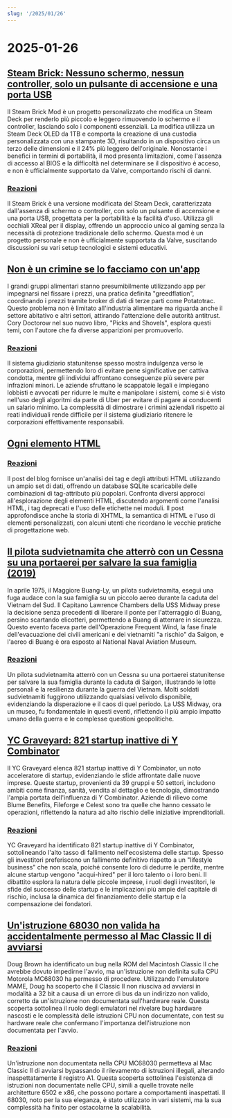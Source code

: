 ```yaml
---
slug: '/2025/01/26'
---
```


# 2025-01-26

## [Steam Brick: Nessuno schermo, nessun controller, solo un pulsante di accensione e una porta USB](https://crastinator-pro.github.io/steam-brick/)

Il Steam Brick Mod è un progetto personalizzato che modifica un Steam Deck per renderlo più piccolo e leggero rimuovendo lo schermo e il controller, lasciando solo i componenti essenziali. La modifica utilizza un Steam Deck OLED da 1TB e comporta la creazione di una custodia personalizzata con una stampante 3D, risultando in un dispositivo circa un terzo delle dimensioni e il 24% più leggero dell'originale. Nonostante i benefici in termini di portabilità, il mod presenta limitazioni, come l'assenza di accesso al BIOS e la difficoltà nel determinare se il dispositivo è acceso, e non è ufficialmente supportato da Valve, comportando rischi di danni.

### [Reazioni](https://news.ycombinator.com/item?id=42825441)

Il Steam Brick è una versione modificata del Steam Deck, caratterizzata dall'assenza di schermo o controller, con solo un pulsante di accensione e una porta USB, progettata per la portabilità e la facilità d'uso. Utilizza gli occhiali XReal per il display, offrendo un approccio unico al gaming senza la necessità di protezione tradizionale dello schermo. Questa mod è un progetto personale e non è ufficialmente supportata da Valve, suscitando discussioni su vari setup tecnologici e sistemi educativi.

## [Non è un crimine se lo facciamo con un'app](https://pluralistic.net/2025/01/25/potatotrac/#carbo-loading)

I grandi gruppi alimentari stanno presumibilmente utilizzando app per impegnarsi nel fissare i prezzi, una pratica definita "greedflation", coordinando i prezzi tramite broker di dati di terze parti come Potatotrac. Questo problema non è limitato all'industria alimentare ma riguarda anche il settore abitativo e altri settori, attirando l'attenzione delle autorità antitrust. Cory Doctorow nel suo nuovo libro, "Picks and Shovels", esplora questi temi, con l'autore che fa diverse apparizioni per promuoverlo.

### [Reazioni](https://news.ycombinator.com/item?id=42830646)

Il sistema giudiziario statunitense spesso mostra indulgenza verso le corporazioni, permettendo loro di evitare pene significative per cattiva condotta, mentre gli individui affrontano conseguenze più severe per infrazioni minori. Le aziende sfruttano le scappatoie legali e impiegano lobbisti e avvocati per ridurre le multe e manipolare i sistemi, come si è visto nell'uso degli algoritmi da parte di Uber per evitare di pagare ai conducenti un salario minimo. La complessità di dimostrare i crimini aziendali rispetto ai reati individuali rende difficile per il sistema giudiziario ritenere le corporazioni effettivamente responsabili.

## [Ogni elemento HTML](https://iamwillwang.com/dollar/every-html-element/)

### [Reazioni](https://news.ycombinator.com/item?id=42823722)

Il post del blog fornisce un'analisi dei tag e degli attributi HTML utilizzando un ampio set di dati, offrendo un database SQLite scaricabile delle combinazioni di tag-attributo più popolari. Confronta diversi approcci all'esplorazione degli elementi HTML, discutendo argomenti come l'analisi HTML, i tag deprecati e l'uso delle etichette nei moduli. Il post approfondisce anche la storia di XHTML, la semantica di HTML e l'uso di elementi personalizzati, con alcuni utenti che ricordano le vecchie pratiche di progettazione web.

## [Il pilota sudvietnamita che atterrò con un Cessna su una portaerei per salvare la sua famiglia (2019)](https://www.historynet.com/maj-buang-lys-daring-feat-to-save-his-family/)

In aprile 1975, il Maggiore Buang-Ly, un pilota sudvietnamita, eseguì una fuga audace con la sua famiglia su un piccolo aereo durante la caduta del Vietnam del Sud. Il Capitano Lawrence Chambers della USS Midway prese la decisione senza precedenti di liberare il ponte per l'atterraggio di Buang, persino scartando elicotteri, permettendo a Buang di atterrare in sicurezza. Questo evento faceva parte dell'Operazione Frequent Wind, la fase finale dell'evacuazione dei civili americani e dei vietnamiti "a rischio" da Saigon, e l'aereo di Buang è ora esposto al National Naval Aviation Museum.

### [Reazioni](https://news.ycombinator.com/item?id=42826536)

Un pilota sudvietnamita atterrò con un Cessna su una portaerei statunitense per salvare la sua famiglia durante la caduta di Saigon, illustrando le lotte personali e la resilienza durante la guerra del Vietnam. Molti soldati sudvietnamiti fuggirono utilizzando qualsiasi velivolo disponibile, evidenziando la disperazione e il caos di quel periodo. La USS Midway, ora un museo, fu fondamentale in questi eventi, riflettendo il più ampio impatto umano della guerra e le complesse questioni geopolitiche.

## [YC Graveyard: 821 startup inattive di Y Combinator](https://ycgraveyard.iamwillwang.com/)

Il YC Graveyard elenca 821 startup inattive di Y Combinator, un noto acceleratore di startup, evidenziando le sfide affrontate dalle nuove imprese. Queste startup, provenienti da 39 gruppi e 50 settori, includono ambiti come finanza, sanità, vendita al dettaglio e tecnologia, dimostrando l'ampia portata dell'influenza di Y Combinator. Aziende di rilievo come Blume Benefits, Fileforge e Celest sono tra quelle che hanno cessato le operazioni, riflettendo la natura ad alto rischio delle iniziative imprenditoriali.

### [Reazioni](https://news.ycombinator.com/item?id=42828198)

YC Graveyard ha identificato 821 startup inattive di Y Combinator, sottolineando l'alto tasso di fallimento nell'ecosistema delle startup. Spesso gli investitori preferiscono un fallimento definitivo rispetto a un "lifestyle business" che non scala, poiché consente loro di dedurre le perdite, mentre alcune startup vengono "acqui-hired" per il loro talento o i loro beni. Il dibattito esplora la natura delle piccole imprese, i ruoli degli investitori, le sfide del successo delle startup e le implicazioni più ampie del capitale di rischio, inclusa la dinamica del finanziamento delle startup e la compensazione dei fondatori.

## [Un'istruzione 68030 non valida ha accidentalmente permesso al Mac Classic II di avviarsi](https://www.downtowndougbrown.com/2025/01/the-invalid-68030-instruction-that-accidentally-allowed-the-mac-classic-ii-to-successfully-boot-up/)

Doug Brown ha identificato un bug nella ROM del Macintosh Classic II che avrebbe dovuto impedirne l'avvio, ma un'istruzione non definita sulla CPU Motorola MC68030 ha permesso di procedere. Utilizzando l'emulatore MAME, Doug ha scoperto che il Classic II non riusciva ad avviarsi in modalità a 32 bit a causa di un errore di bus da un indirizzo non valido, corretto da un'istruzione non documentata sull'hardware reale. Questa scoperta sottolinea il ruolo degli emulatori nel rivelare bug hardware nascosti e le complessità delle istruzioni CPU non documentate, con test su hardware reale che confermano l'importanza dell'istruzione non documentata per l'avvio.

### [Reazioni](https://news.ycombinator.com/item?id=42824562)

Un'istruzione non documentata nella CPU MC68030 permetteva al Mac Classic II di avviarsi bypassando il rilevamento di istruzioni illegali, alterando inaspettatamente il registro A1. Questa scoperta sottolinea l'esistenza di istruzioni non documentate nelle CPU, simili a quelle trovate nelle architetture 6502 e x86, che possono portare a comportamenti inaspettati. Il 68030, noto per la sua eleganza, è stato utilizzato in vari sistemi, ma la sua complessità ha finito per ostacolarne la scalabilità.

<head>
  <meta property="og:title" content="Steam Brick: Nessuno schermo, nessun controller, solo un pulsante di accensione e una porta USB" />
  <meta property="og:type" content="website" />
  <meta property="og:image" content="https://og.cho.sh/api/og/?title=Steam%20Brick%3A%20Nessuno%20schermo%2C%20nessun%20controller%2C%20solo%20un%20pulsante%20di%20accensione%20e%20una%20porta%20USB&subheading=domenica%2026%20gennaio%202025%3A%20Riassunto%20di%20Hacker%20News" />
</head>
